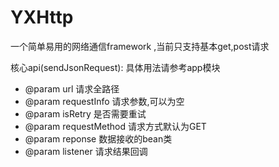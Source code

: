 # YXHttp
一个简单易用的网络通信framework ,当前只支持基本get,post请求

 核心api(sendJsonRequest): 具体用法请参考app模块
  * @param url 请求全路径
  * @param requestInfo 请求参数,可以为空
  * @param isRetry 是否需要重试
  * @param requestMethod 请求方式默认为GET
  * @param reponse 数据接收的bean类
  * @param listener 请求结果回调
  
